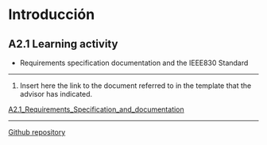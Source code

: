 # Introducción

## A2.1 Learning activity

- Requirements specification documentation and the IEEE830 Standard




___



1. Insert here the link to the document referred to in the template that the advisor has indicated.

[A2.1_Requirements_Specification_and_documentation](https://docs.google.com/document/d/1XiYuRI3exmVYSLBBsHGACeMzeqv4eRWeuR6IXRd37B8/edit?fbclid=IwAR0tuVBmT-5NLY_gT4UqOPXo8LFlFfp-AvUb9kAgVdEZosl_vUSHuzAzCTQ#)
___



[Github repository](https://github.com/Carlos-Gallardoo/AnalisisAvanzadoDeSoftware)